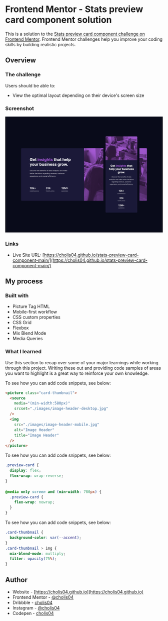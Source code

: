 # Frontend Mentor - Stats preview card component solution

This is a solution to the [Stats preview card component challenge on Frontend Mentor](https://www.frontendmentor.io/challenges/stats-preview-card-component-8JqbgoU62). Frontend Mentor challenges help you improve your coding skills by building realistic projects.

## Overview

### The challenge

Users should be able to:

- View the optimal layout depending on their device's screen size

### Screenshot

![Design](./screenshot/web_capture_preview.png)

### Links

- Live Site URL: [https://cholis04.github.io/stats-preview-card-component-main/](https://cholis04.github.io/stats-preview-card-component-main/)

## My process

### Built with

- Picture Tag HTML
- Mobile-first workflow
- CSS custom properties
- CSS Grid
- Flexbox
- Mix Blend Mode
- Media Queries

### What I learned

Use this section to recap over some of your major learnings while working through this project. Writing these out and providing code samples of areas you want to highlight is a great way to reinforce your own knowledge.

To see how you can add code snippets, see below:

```html
<picture class="card-thumbnail">
  <source
    media="(min-width:580px)"
    srcset="./images/image-header-desktop.jpg"
  />
  <img
    src="./images/image-header-mobile.jpg"
    alt="Image Header"
    title="Image Header"
  />
</picture>
```

To see how you can add code snippets, see below:

```css
.preview-card {
  display: flex;
  flex-wrap: wrap-reverse;
}

@media only screen and (min-width: 780px) {
  .preview-card {
    flex-wrap: nowrap;
  }
}
```

To see how you can add code snippets, see below:

```css
.card-thumbnail {
  background-color: var(--accent);
}
.card-thumbnail > img {
  mix-blend-mode: multiply;
  filter: opacity(75%);
}
```

## Author

- Website - [https://cholis04.github.io](https://cholis04.github.io)
- Frontend Mentor - [@cholis04](https://www.frontendmentor.io/profile/cholis04)
- Dribbble - [cholis04](https://dribbble.com/cholis04)
- Instagram - [@cholis04](https://instagram.com/cholis04)
- Codepen - [cholis04](https://codepen.io/cholis04)
